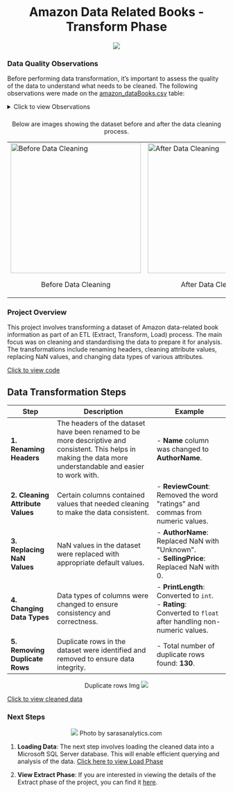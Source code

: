 
<h1 align="center"> Amazon Data Related Books - Transform Phase </h1>

<p align="center">
<img  src="https://github.com/user-attachments/assets/1f021b3e-c98e-4cca-b440-08e693ac6ead">
</p>

### Data Quality Observations

Before performing data transformation, it’s important to assess the quality of the data to understand what needs to be cleaned. The following observations were made on the 
[amazon_dataBooks.csv](https://github.com/TendaiPhikiso/Amazon_web_Scraping/blob/main/amazon_dataBooks.csv) table:
<details>
<summary>
Click to view Observations
</summary>
  

| **Column**               | **Observation**                                                                                                                                                                                                         |
|--------------------------|-------------------------------------------------------------------------------------------------------------------------------------------------------------------------------------------------------------------------|
| **Column Headers**        | Most header names are not descriptive, for instance, "title" and "name," which can make it difficult to understand what the column entails.                                                                              |
| **title**                 | No issue identified within the column other than renaming the header.                                                                                                                                                   |
| **Filtering Non-Data-Related Books** | During the scraping process, some books that were not data-related were also collected. These non-data-related books need to be filtered out to maintain the focus on data-related content.                      |
| **name**                  | Contains 10 null values and trailing text “\n(Author)” which needs to be removed as we only want the name of the author.                                                                                                 |
| **sellingPrice**          | Contains 71 null values and the £ symbol, which needs to be removed if numerical analysis is to take place in the analysis phase.                                                                                        |
| **listingPrice**          | Contains 183 null values, which we can assume means other books are not discounted. It has leading text “RRP: £” and “was: £” which need to be removed as the column will be used for numeric analysis.                  |
| **typeOfBook**            | Contains 9 null values, and includes a hyphen and date which should be removed to keep only the book type (e.g., Paperback, Hardcover). Additional text such as "1st Edition, Kindle Edition" should be cleaned up.       |
| **printLength**           | Contains text values "Print length," and " pages" which need to be removed to retain only the numerical values. It has 77 null values.                                                                                   |
| **publicationDate**       | Contains text "Publication date: " which needs to be removed to retain only the date values. Contains 10 null values.                                                                                                   |
| **rating**                | Contains text "out of 5 stars,” which is unnecessary as we know that the ratings will be out of 5. Other rows contain text such as “Previous slide of product details” instead of the review number itself.              |
| **reviews**               | Contains text “ratings” as well as a comma with other numeric values that are 4 digits long.                                                                                                                            |
| **availability**          | Contains 1 null value. Some entries have text value such as "Usually dispatched within 2 to 3 days" or "Only 3 left in stock (more on the way)."                                                                         |



</details>

### 
<p align="center">
Below are images showing the dataset before and after the data cleaning process.
</p>

<table>
  <tr>
    <td><img src="https://github.com/user-attachments/assets/1eacab1c-4a6b-4eaa-b768-d1f6197effcb" alt="Before Data Cleaning" height="300" width="auto" style="display: block;"/> 
     <p align="center">Before Data Cleaning</p> </td>
    <td><img src="https://github.com/user-attachments/assets/b2993dff-4c0b-423f-b2c7-4c9efd1190bb" alt="After Data Cleaning" height="300" width="auto" style="display: block;"/>
    <p align="center">After Data Cleaning</p>
    </td>
  </tr>
</table>


### Project Overview

This project involves transforming a dataset of Amazon data-related book information as part of an ETL (Extract, Transform, Load) process. The main focus was on cleaning and standardising the data to prepare it for analysis. The transformations include renaming headers, cleaning attribute values, replacing NaN values, and changing data types of various attributes.

[Click to view code ](https://github.com/TendaiPhikiso/Amazon_web_Scraping_Transformation/blob/main/Amazon%20web%20scraping%20-%20Transformation%20Phase.ipynb)


## Data Transformation Steps

| Step                       | Description                                                                                             | Example                                                          |
|----------------------------|---------------------------------------------------------------------------------------------------------|------------------------------------------------------------------|
| **1. Renaming Headers**    | The headers of the dataset have been renamed to be more descriptive and consistent. This helps in making the data more understandable and easier to work with. | - **Name** column was changed to **AuthorName**. |
| **2. Cleaning Attribute Values** | Certain columns contained values that needed cleaning to make the data consistent. | - **ReviewCount**: Removed the word "ratings" and commas from numeric values. |
| **3. Replacing NaN Values** | NaN values in the dataset were replaced with appropriate default values.                              | - **AuthorName**: Replaced NaN with "Unknown".<br>- **SellingPrice**: Replaced NaN with 0. |
| **4. Changing Data Types** | Data types of columns were changed to ensure consistency and correctness.                            | - **PrintLength**: Converted to `int`.<br>- **Rating**: Converted to `float` after handling non-numeric values. |
| **5. Removing Duplicate Rows** | Duplicate rows in the dataset were identified and removed to ensure data integrity.              | - Total number of duplicate rows found: **130**. |


<p align="center">
  Duplicate rows Img
  
<img  src="https://github.com/user-attachments/assets/82f2588c-2778-4390-8db9-1f3b649dbc05">
</p>


[Click to view cleaned data ](https://github.com/TendaiPhikiso/Amazon_web_Scraping_Transformation/blob/main/cleaned-data.csv)


### Next Steps
<p align="center">
<img  src="https://github.com/user-attachments/assets/2fdd6687-cc13-4819-94f4-18483cf694b2">
  Photo by sarasanalytics.com
</p>

1. **Loading Data**: The next step involves loading the cleaned data into a Microsoft SQL Server database. This will enable efficient querying and analysis of the data. [Click here to view Load Phase](https://github.com/TendaiPhikiso/Amazon_web_scraping_Load_AnalysisPhase)

2. **View Extract Phase**: If you are interested in viewing the details of the Extract phase of the project, you can find it [here](https://github.com/TendaiPhikiso/Amazon_web_Scraping).


